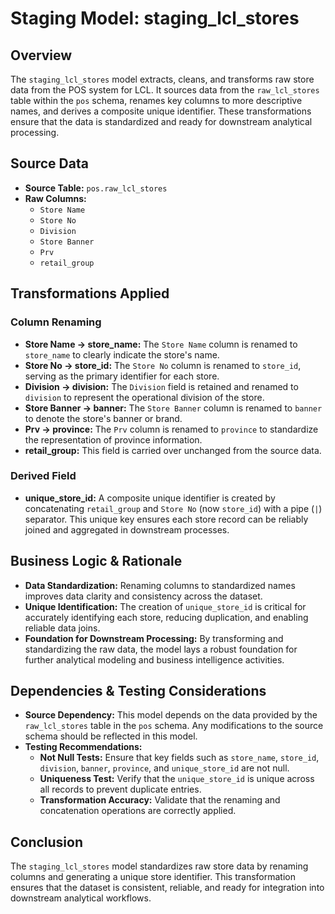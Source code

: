 # Staging Model: staging_lcl_stores

## Overview
The `staging_lcl_stores` model extracts, cleans, and transforms raw store data from the POS system for LCL. It sources data from the `raw_lcl_stores` table within the `pos` schema, renames key columns to more descriptive names, and derives a composite unique identifier. These transformations ensure that the data is standardized and ready for downstream analytical processing.

## Source Data
- **Source Table:** `pos.raw_lcl_stores`
- **Raw Columns:**
  - `Store Name`
  - `Store No`
  - `Division`
  - `Store Banner`
  - `Prv`
  - `retail_group`

## Transformations Applied
### Column Renaming
- **Store Name → store_name:**
  The `Store Name` column is renamed to `store_name` to clearly indicate the store's name.
- **Store No → store_id:**
  The `Store No` column is renamed to `store_id`, serving as the primary identifier for each store.
- **Division → division:**
  The `Division` field is retained and renamed to `division` to represent the operational division of the store.
- **Store Banner → banner:**
  The `Store Banner` column is renamed to `banner` to denote the store's banner or brand.
- **Prv → province:**
  The `Prv` column is renamed to `province` to standardize the representation of province information.
- **retail_group:**
  This field is carried over unchanged from the source data.

### Derived Field
- **unique_store_id:**
  A composite unique identifier is created by concatenating `retail_group` and `Store No` (now `store_id`) with a pipe (`|`) separator. This unique key ensures each store record can be reliably joined and aggregated in downstream processes.

## Business Logic & Rationale
- **Data Standardization:**
  Renaming columns to standardized names improves data clarity and consistency across the dataset.
- **Unique Identification:**
  The creation of `unique_store_id` is critical for accurately identifying each store, reducing duplication, and enabling reliable data joins.
- **Foundation for Downstream Processing:**
  By transforming and standardizing the raw data, the model lays a robust foundation for further analytical modeling and business intelligence activities.

## Dependencies & Testing Considerations
- **Source Dependency:**
  This model depends on the data provided by the `raw_lcl_stores` table in the `pos` schema. Any modifications to the source schema should be reflected in this model.
- **Testing Recommendations:**
  - **Not Null Tests:** Ensure that key fields such as `store_name`, `store_id`, `division`, `banner`, `province`, and `unique_store_id` are not null.
  - **Uniqueness Test:** Verify that the `unique_store_id` is unique across all records to prevent duplicate entries.
  - **Transformation Accuracy:** Validate that the renaming and concatenation operations are correctly applied.

## Conclusion
The `staging_lcl_stores` model standardizes raw store data by renaming columns and generating a unique store identifier. This transformation ensures that the dataset is consistent, reliable, and ready for integration into downstream analytical workflows.
